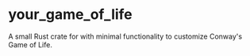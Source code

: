 # your_game_of_life
 A small Rust crate for with minimal functionality to customize Conway's Game of Life.
